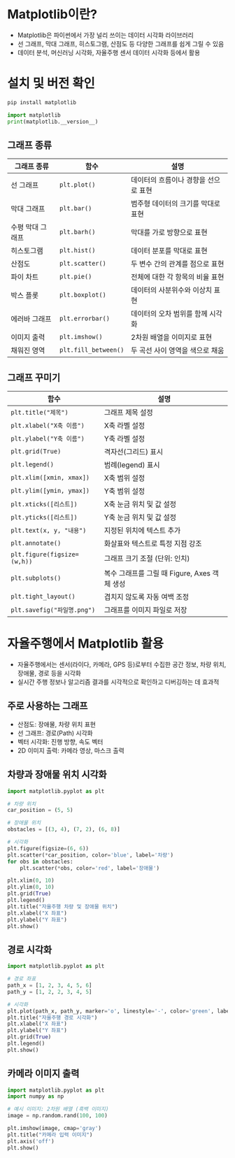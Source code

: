 # Matplotlib이란?
- Matplotlib은 파이썬에서 가장 널리 쓰이는 데이터 시각화 라이브러리
- 선 그래프, 막대 그래프, 히스토그램, 산점도 등 다양한 그래프를 쉽게 그릴 수 있음
- 데이터 분석, 머신러닝 시각화, 자율주행 센서 데이터 시각화 등에서 활용

# 설치 및 버전 확인
```python
pip install matplotlib

import matplotlib
print(matplotlib.__version__)
```
## 그래프 종류
| 그래프 종류   | 함수             | 설명                                 |
|--------------|----------------------|--------------------------------------|
| 선 그래프     | `plt.plot()`         | 데이터의 흐름이나 경향을 선으로 표현 |
| 막대 그래프   | `plt.bar()`          | 범주형 데이터의 크기를 막대로 표현   |
| 수평 막대 그래프 | `plt.barh()`        | 막대를 가로 방향으로 표현             |
| 히스토그램   | `plt.hist()`         | 데이터 분포를 막대로 표현             |
| 산점도       | `plt.scatter()`      | 두 변수 간의 관계를 점으로 표현       |
| 파이 차트     | `plt.pie()`          | 전체에 대한 각 항목의 비율 표현       |
| 박스 플롯     | `plt.boxplot()`      | 데이터의 사분위수와 이상치 표현       |
| 에러바 그래프 | `plt.errorbar()`     | 데이터의 오차 범위를 함께 시각화      |
| 이미지 출력   | `plt.imshow()`       | 2차원 배열을 이미지로 표현            |
| 채워진 영역   | `plt.fill_between()` | 두 곡선 사이 영역을 색으로 채움       |

## 그래프 꾸미기
| 함수                        | 설명                                      |
|-----------------------------|-------------------------------------------|
| `plt.title("제목")`         | 그래프 제목 설정                          |
| `plt.xlabel("X축 이름")`    | X축 라벨 설정                             |
| `plt.ylabel("Y축 이름")`    | Y축 라벨 설정                             |
| `plt.grid(True)`            | 격자선(그리드) 표시                        |
| `plt.legend()`              | 범례(legend) 표시                         |
| `plt.xlim([xmin, xmax])`    | X축 범위 설정                             |
| `plt.ylim([ymin, ymax])`    | Y축 범위 설정                             |
| `plt.xticks([리스트])`      | X축 눈금 위치 및 값 설정                  |
| `plt.yticks([리스트])`      | Y축 눈금 위치 및 값 설정                  |
| `plt.text(x, y, "내용")`    | 지정된 위치에 텍스트 추가                 |
| `plt.annotate()`            | 화살표와 텍스트로 특정 지점 강조          |
| `plt.figure(figsize=(w,h))` | 그래프 크기 조절 (단위: 인치)             |
| `plt.subplots()`            | 복수 그래프를 그릴 때 Figure, Axes 객체 생성 |
| `plt.tight_layout()`        | 겹치지 않도록 자동 여백 조정              |
| `plt.savefig("파일명.png")` | 그래프를 이미지 파일로 저장               |

# 자율주행에서 Matplotlib 활용
- 자율주행에서는 센서(라이다, 카메라, GPS 등)로부터 수집한 공간 정보, 차량 위치, 장애물, 경로 등을 시각화
- 실시간 주행 정보나 알고리즘 결과를 시각적으로 확인하고 디버깅하는 데 효과적

## 주로 사용하는 그래프
- 산점도: 장애물, 차량 위치 표현
- 선 그래프: 경로(Path) 시각화
- 벡터 시각화: 진행 방향, 속도 벡터
- 2D 이미지 출력: 카메라 영상, 마스크 출력

## 차량과 장애물 위치 시각화
```python
import matplotlib.pyplot as plt

# 차량 위치
car_position = (5, 5)

# 장애물 위치
obstacles = [(3, 4), (7, 2), (6, 8)]

# 시각화
plt.figure(figsize=(6, 6))
plt.scatter(*car_position, color='blue', label='차량')
for obs in obstacles:
    plt.scatter(*obs, color='red', label='장애물')

plt.xlim(0, 10)
plt.ylim(0, 10)
plt.grid(True)
plt.legend()
plt.title("자율주행 차량 및 장애물 위치")
plt.xlabel("X 좌표")
plt.ylabel("Y 좌표")
plt.show()
```

## 경로 시각화
```python
import matplotlib.pyplot as plt

# 경로 좌표
path_x = [1, 2, 3, 4, 5, 6]
path_y = [1, 2, 2, 3, 4, 5]

# 시각화
plt.plot(path_x, path_y, marker='o', linestyle='-', color='green', label='경로')
plt.title("자율주행 경로 시각화")
plt.xlabel("X 좌표")
plt.ylabel("Y 좌표")
plt.grid(True)
plt.legend()
plt.show()
```

## 카메라 이미지 출력
```python
import matplotlib.pyplot as plt
import numpy as np

# 예시 이미지: 2차원 배열 (흑백 이미지)
image = np.random.rand(100, 100)

plt.imshow(image, cmap='gray')
plt.title("카메라 입력 이미지")
plt.axis('off')
plt.show()
```























